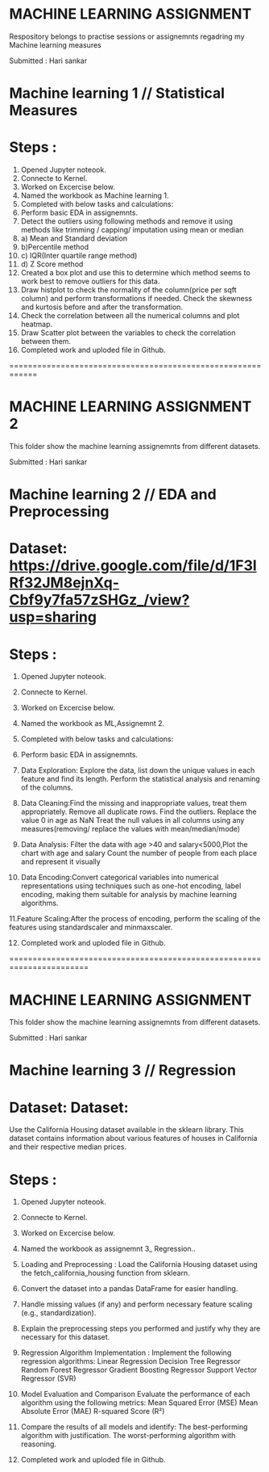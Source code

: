 # MACHINE LEARNING ASSIGNMENT

Respository belongs to practise sessions or assignemnts regadring my Machine learning measures

Submitted : Hari sankar

# Machine learning 1 // Statistical Measures

# Steps :

1. Opened Jupyter noteook.
2. Connecte to Kernel.
3. Worked on Excercise below.
4. Named the workbook as Machine learning 1.
5. Completed with below tasks and calculations:
6. Perform basic EDA in assignemnts.
7. Detect the outliers using following methods and remove it using methods like trimming / capping/ imputation using mean or median 
8.  a) Mean and Standard deviation 
9.  b)Percentile method 
10. c) IQR(Inter quartile range method) 
11. d) Z Score method 
12. Created a box plot and use this to determine which method seems to work best to remove outliers for this data.
13. Draw histplot to check the normality of the column(price per sqft column) and perform transformations if needed. Check the skewness and kurtosis before and after the transformation.
14. Check the correlation between all the numerical columns and plot heatmap. 
15. Draw Scatter plot between the variables to check the correlation between them.
16. Completed work and uploded file in Github.

============================================================



# MACHINE LEARNING ASSIGNMENT 2

This folder show the machine learning assignemnts from different datasets.

Submitted : Hari sankar

# Machine learning 2 // EDA and Preprocessing

# Dataset: https://drive.google.com/file/d/1F3lRf32JM8ejnXq-Cbf9y7fa57zSHGz_/view?usp=sharing 


# Steps :

1. Opened Jupyter noteook.
2. Connecte to Kernel.
3. Worked on Excercise below.
4. Named the workbook as ML,Assignemnt 2.
5. Completed with below tasks and calculations:
6. Perform basic EDA in assignemnts.
7. Data Exploration: Explore the data, list down the unique values in each feature and find its length.
Perform the statistical analysis and renaming of the columns.

8. Data Cleaning:Find the missing and inappropriate values, treat them appropriately. Remove all duplicate rows. Find the outliers. Replace the value 0 in age as NaN Treat the null values in all columns using any measures(removing/ replace the values with mean/median/mode)
9. Data Analysis: Filter the data with age >40 and salary<5000,Plot the chart with age and salary
Count the number of people from each place and represent it visually

10. Data Encoding:Convert categorical variables into numerical representations using techniques such as one-hot encoding, label encoding, making them suitable for analysis by machine learning algorithms.

11.Feature Scaling:After the process of encoding, perform the scaling of the features using standardscaler and minmaxscaler.

12. Completed work and uploded file in Github.

=======================================================================


# MACHINE LEARNING ASSIGNMENT

This folder show the machine learning assignemnts from different datasets.

Submitted : Hari sankar

# Machine learning 3 // Regression

# Dataset: Dataset:
Use the California Housing dataset available in the sklearn library. This dataset contains information about various features of houses in California and their respective median prices.

# Steps :

1. Opened Jupyter noteook.
2. Connecte to Kernel.
3. Worked on Excercise below.
4. Named the workbook as assignemnt 3_ Regression..
5. Loading and Preprocessing : Load the California Housing dataset using the fetch_california_housing function from sklearn. 
6. Convert the dataset into a pandas DataFrame for easier handling. 
7. Handle missing values (if any) and perform necessary feature scaling (e.g., standardization).
8. Explain the preprocessing steps you performed and justify why they are necessary for this dataset.

9. Regression Algorithm Implementation : Implement the following regression algorithms:
Linear Regression
Decision Tree Regressor
Random Forest Regressor
Gradient Boosting Regressor
Support Vector Regressor (SVR)

10. Model Evaluation and Comparison
Evaluate the performance of each algorithm using the following metrics:
Mean Squared Error (MSE)
Mean Absolute Error (MAE)
R-squared Score (R²)

11. Compare the results of all models and identify:
The best-performing algorithm with justification.
The worst-performing algorithm with reasoning.

12. Completed work and uploded file in Github.








